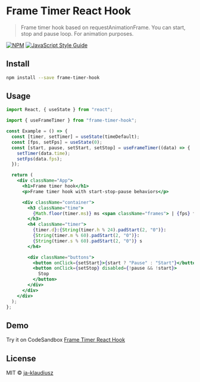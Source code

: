# Frame Timer React Hook

> Frame timer hook based on requestAnimationFrame. You can start, stop and pause loop. For animation purposes.

[![NPM](https://img.shields.io/npm/v/frame-timer-hook.svg)](https://www.npmjs.com/package/frame-timer-hook) [![JavaScript Style Guide](https://img.shields.io/badge/code_style-standard-brightgreen.svg)](https://standardjs.com)

## Install

```bash
npm install --save frame-timer-hook
```

## Usage

```jsx
import React, { useState } from "react";

import { useFrameTimer } from "frame-timer-hook";

const Example = () => {
  const [timer, setTimer] = useState(timeDefault);
  const [fps, setFps] = useState(0);
  const [start, pause, setStart, setStop] = useFrameTimer((data) => {
    setTimer(data.time);
    setFps(data.fps);
  });

  return (
    <div className="App">
      <h1>Frame timer hook</h1>
      <p>Frame timer hook with start-stop-pause behaviors</p>

      <div className="container">
        <h3 className="time">
          {Math.floor(timer.ms)} ms <span className="frames"> | {fps} fps</span>
        </h3>
        <h4 className="timer">
          {timer.d}:{String(timer.h % 24).padStart(2, "0")}:
          {String(timer.m % 60).padStart(2, "0")}:
          {String(timer.s % 60).padStart(2, "0")} s
        </h4>

        <div className="buttons">
          <button onClick={setStart}>{start ? "Pause" : "Start"}</button>
          <button onClick={setStop} disabled={!pause && !start}>
            Stop
          </button>
        </div>
      </div>
    </div>
  );
};
```

## Demo

Try it on CodeSandbox [Frame Timer React Hook](https://codesandbox.io/s/frame-timer-hook-t9glu5?file=/src/App.js)

## License

MIT © [ja-klaudiusz](https://github.com/ja-klaudiusz)
